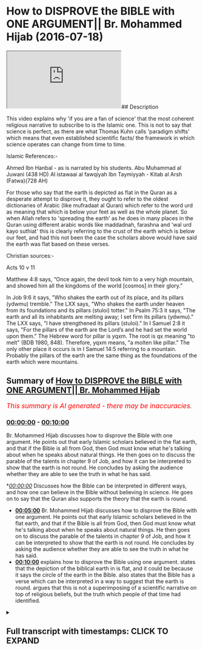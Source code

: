 # How to DISPROVE the BIBLE with ONE ARGUMENT|| Br. Mohammed Hijab (2016-07-18)

<iframe loading='lazy' src='https://www.youtube.com/embed/xQDU-eZ8dYg'></iframe>## Description

This video explains why 'if you are a fan of science' that the most coherent religious narrative to subscribe to is the Islamic one. This is not to say that science is perfect, as there are what Thomas Kuhn calls 'paradigm shifts' which means that even established scientific facts/ the framework in which science operates can change from time to time.

Islamic References:-

Ahmed Ibn Hanbal  - as is narrated by his students. 
 Abu Muhammad al Juwani (438 HD) Al istawaai al fawqiyah 
Ibn Taymiyyah - Kitab al Arsh (Fatwa)(728 AH)

For those who say that the earth is depicted as flat in the Quran as a desperate attempt to disprove it, they ought to refer to the oldest dictionaries of Arabic (like mufradaat al Quran) which refer to the word urd as meaning that which is below your feet as well as the whole planet. So when Allah refers to 'spreading the earth' as he does in many places in the Quran using different arabic words like maddadnah, farashna and 'wal urd kayo suthiat' this is clearly referring to the crust of the earth which is below our feet, and had this not been the case the scholars above would have said the earth was flat based on these verses. 

Christian sources:- 

Acts 10 v 11 

Matthew 4:8 says, “Once again, the devil took him to a very high mountain, and showed him all the kingdoms of the world [cosmos] in their glory.”

In Job 9:6 it says, "Who shakes the earth out of its place, and its pillars (ydwmu) tremble." The LXX says, "Who shakes the earth under heaven from its foundations and its pillars (stuloi) totter." In Psalm 75:3 it says, "The earth and all its inhabitants are melting away; I set firm its pillars (ydwmu)." The LXX says, "I have strengthened its pillars (stuloi)." In I Samuel 2:8 it says, "For the pillars of the earth are the Lord’s and he had set the world upon them." The Hebrew word for pillar is yqxm. The root is qx meaning "to melt" (BDB 1980, 848). Therefore, yqxm means, "a molten like pillar." The only other place it occurs is in I Samuel 14:5 referring to a mountain. Probably the pillars of the earth are the same thing as the foundations of the earth which were mountains.

## Summary of [How to DISPROVE the BIBLE with ONE ARGUMENT|| Br. Mohammed Hijab](https://www.youtube.com/watch?v=xQDU-eZ8dYg)


*<span style="color:red; font-size:125%">This summary is AI generated - there may be inaccuracies</span>. [](/)*

### [00:00:00](https://www.youtube.com/watch?v=xQDU-eZ8dYg&t=0) - [00:10:00](https://www.youtube.com/watch?v=xQDU-eZ8dYg&t=600)

 Br. Mohammed Hijab discusses how to disprove the Bible with one argument. He points out that early Islamic scholars believed in the flat earth, and that if the Bible is all from God, then God must know what he's talking about when he speaks about natural things. He then goes on to discuss the parable of the talents in chapter 9 of Job, and how it can be interpreted to show that the earth is not round. He concludes by asking the audience whether they are able to see the truth in what he has said.

**[00:00:00](https://www.youtube.com/watch?v=xQDU-eZ8dYg&t=0)* Discusses how the Bible can be interpreted in different ways, and how one can believe in the Bible without believing in science. He goes on to say that the Quran also supports the theory that the earth is round.
* **[00:05:00](https://www.youtube.com/watch?v=xQDU-eZ8dYg&t=300)**  Br. Mohammed Hijab discusses how to disprove the Bible with one argument. He points out that early Islamic scholars believed in the flat earth, and that if the Bible is all from God, then God must know what he's talking about when he speaks about natural things. He then goes on to discuss the parable of the talents in chapter 9 of Job, and how it can be interpreted to show that the earth is not round. He concludes by asking the audience whether they are able to see the truth in what he has said.
* **[00:10:00](https://www.youtube.com/watch?v=xQDU-eZ8dYg&t=600)** explains how to disprove the Bible using one argument.  states that the depiction of the biblical earth in is flat, and it could be because it says the circle of the earth in the Bible.  also states that the Bible has a verse which can be interpreted in a way to suggest that the earth is round.  argues that this is not a superimposing of a scientific narrative on top of religious beliefs, but the truth which people of that time had identified.

<details><summary><h2>Full transcript with timestamps: CLICK TO EXPAND</h2></summary>

[0:00:00](https://youtu.be/xQDU-eZ8dYg?t=0) and adidas fee so he also daddy what do  
[0:00:06](https://youtu.be/xQDU-eZ8dYg?t=6) I either would you me I thought that's  
[0:00:12](https://youtu.be/xQDU-eZ8dYg?t=12) just I'd you know I was just saying to  
[0:00:13](https://youtu.be/xQDU-eZ8dYg?t=13) you what should ever get more time  
[0:00:15](https://youtu.be/xQDU-eZ8dYg?t=15) Jackie Chan just your first episode new  
[0:00:21](https://youtu.be/xQDU-eZ8dYg?t=21) car basically was that well will sent  
[0:00:23](https://youtu.be/xQDU-eZ8dYg?t=23) you as I do respect I do respect for you  
[0:00:26](https://youtu.be/xQDU-eZ8dYg?t=26) guys a colorful your Christians and your  
[0:00:28](https://youtu.be/xQDU-eZ8dYg?t=28) literalists and you believe in the Bible  
[0:00:29](https://youtu.be/xQDU-eZ8dYg?t=29) as is and you know why I respect that I  
[0:00:31](https://youtu.be/xQDU-eZ8dYg?t=31) do really respect that because in the  
[0:00:35](https://youtu.be/xQDU-eZ8dYg?t=35) West that we've had this kind of  
[0:00:36](https://youtu.be/xQDU-eZ8dYg?t=36) revolution Enlightenment period and  
[0:00:37](https://youtu.be/xQDU-eZ8dYg?t=37) scientific revolution dust relation all  
[0:00:39](https://youtu.be/xQDU-eZ8dYg?t=39) these different things have led people  
[0:00:42](https://youtu.be/xQDU-eZ8dYg?t=42) to insert interpreting the Bible which  
[0:00:43](https://youtu.be/xQDU-eZ8dYg?t=43) in a way which doesn't fit the classic  
[0:00:45](https://youtu.be/xQDU-eZ8dYg?t=45) works of Jesus which is actually for it  
[0:00:47](https://youtu.be/xQDU-eZ8dYg?t=47) is not in line with you know the the  
[0:00:51](https://youtu.be/xQDU-eZ8dYg?t=51) actual way that people we should  
[0:00:52](https://youtu.be/xQDU-eZ8dYg?t=52) interpret in a pot and the truth can't  
[0:00:54](https://youtu.be/xQDU-eZ8dYg?t=54) change can it so if you believe in the  
[0:00:56](https://youtu.be/xQDU-eZ8dYg?t=56) Bible you believe in the Bible  
[0:00:58](https://youtu.be/xQDU-eZ8dYg?t=58) yeah yeah you believe in it the Bible in  
[0:01:00](https://youtu.be/xQDU-eZ8dYg?t=60) a way which is straightforward the text  
[0:01:04](https://youtu.be/xQDU-eZ8dYg?t=64) speaks for itself  
[0:01:04](https://youtu.be/xQDU-eZ8dYg?t=64) is from God right yeah alright so while  
[0:01:08](https://youtu.be/xQDU-eZ8dYg?t=68) we're speaking Jim about and I hopefully  
[0:01:10](https://youtu.be/xQDU-eZ8dYg?t=70) get you involved I know you're  
[0:01:11](https://youtu.be/xQDU-eZ8dYg?t=71) interesting person to speak to and you  
[0:01:14](https://youtu.be/xQDU-eZ8dYg?t=74) gonna bid like mine a general I like to  
[0:01:15](https://youtu.be/xQDU-eZ8dYg?t=75) bid thank you Sheikh how do you shave me  
[0:01:18](https://youtu.be/xQDU-eZ8dYg?t=78) like this quite nice  
[0:01:22](https://youtu.be/xQDU-eZ8dYg?t=82) seriously we have a lot of the vapors  
[0:01:24](https://youtu.be/xQDU-eZ8dYg?t=84) I'm a discussion person I'm taking one  
[0:01:26](https://youtu.be/xQDU-eZ8dYg?t=86) too I mean Jesus so what we're saying  
[0:01:28](https://youtu.be/xQDU-eZ8dYg?t=88) was really the point I was going to make  
[0:01:31](https://youtu.be/xQDU-eZ8dYg?t=91) was just one way I'm not saying that  
[0:01:33](https://youtu.be/xQDU-eZ8dYg?t=93) science just as a disclaimer as a caveat  
[0:01:35](https://youtu.be/xQDU-eZ8dYg?t=95) I'm not saying that science is the  
[0:01:38](https://youtu.be/xQDU-eZ8dYg?t=98) measuring stick by which influent off' i  
[0:01:41](https://youtu.be/xQDU-eZ8dYg?t=101) whether religion is true or not true it  
[0:01:44](https://youtu.be/xQDU-eZ8dYg?t=104) in an in a complete sense i think that  
[0:01:46](https://youtu.be/xQDU-eZ8dYg?t=106) would be an extreme case and the reason  
[0:01:48](https://youtu.be/xQDU-eZ8dYg?t=108) why that is is because i believe that  
[0:01:50](https://youtu.be/xQDU-eZ8dYg?t=110) science goes true can come here this  
[0:01:52](https://youtu.be/xQDU-eZ8dYg?t=112) guy's my man and i believe that science  
[0:01:57](https://youtu.be/xQDU-eZ8dYg?t=117) can have way what thomas kuhn called you  
[0:01:59](https://youtu.be/xQDU-eZ8dYg?t=119) know Thomas Kuhn is the philosopher of  
[0:02:01](https://youtu.be/xQDU-eZ8dYg?t=121) science he said science can have like  
[0:02:03](https://youtu.be/xQDU-eZ8dYg?t=123) paradigm shifts I've said that I think  
[0:02:06](https://youtu.be/xQDU-eZ8dYg?t=126) that there are some rudimentary facts of  
[0:02:08](https://youtu.be/xQDU-eZ8dYg?t=128) science that we can all agree to and one  
[0:02:11](https://youtu.be/xQDU-eZ8dYg?t=131) of the things that I think is quite  
[0:02:12](https://youtu.be/xQDU-eZ8dYg?t=132) rudimentary is the shape of die would  
[0:02:16](https://youtu.be/xQDU-eZ8dYg?t=136) you agree with me that the shape of the  
[0:02:18](https://youtu.be/xQDU-eZ8dYg?t=138) earth is round  
[0:02:20](https://youtu.be/xQDU-eZ8dYg?t=140) you said to be a drunk are you sad about  
[0:02:23](https://youtu.be/xQDU-eZ8dYg?t=143) yes that's fine because I was asking  
[0:02:28](https://youtu.be/xQDU-eZ8dYg?t=148) this money because I was actually in 2%  
[0:02:32](https://youtu.be/xQDU-eZ8dYg?t=152) air and asked them how old is the  
[0:02:35](https://youtu.be/xQDU-eZ8dYg?t=155) universe they replied by saying six  
[0:02:38](https://youtu.be/xQDU-eZ8dYg?t=158) thousand years old is that correct yeah  
[0:02:40](https://youtu.be/xQDU-eZ8dYg?t=160) you believe the successor I'm not  
[0:02:42](https://youtu.be/xQDU-eZ8dYg?t=162) entirely 100% asylum I will research  
[0:02:45](https://youtu.be/xQDU-eZ8dYg?t=165) everything oh yeah I lost my current  
[0:02:48](https://youtu.be/xQDU-eZ8dYg?t=168) stance which is a bactrim other way  
[0:02:49](https://youtu.be/xQDU-eZ8dYg?t=169) would you do anyone sense like you do  
[0:02:51](https://youtu.be/xQDU-eZ8dYg?t=171) what she goes to school like you need  
[0:02:53](https://youtu.be/xQDU-eZ8dYg?t=173) something yeah I go second I don't go  
[0:02:58](https://youtu.be/xQDU-eZ8dYg?t=178) second to school unless you see that  
[0:03:00](https://youtu.be/xQDU-eZ8dYg?t=180) young yeah yeah asking this ahead kind  
[0:03:04](https://youtu.be/xQDU-eZ8dYg?t=184) of me has for yourself you said that  
[0:03:08](https://youtu.be/xQDU-eZ8dYg?t=188) would you say that be the university  
[0:03:10](https://youtu.be/xQDU-eZ8dYg?t=190) colleges oh maybe I don't know  
[0:03:13](https://youtu.be/xQDU-eZ8dYg?t=193) constantly make this money so that this  
[0:03:16](https://youtu.be/xQDU-eZ8dYg?t=196) wrong person on the Bible that indicates  
[0:03:20](https://youtu.be/xQDU-eZ8dYg?t=200) the fact that the earth is flat if you  
[0:03:25](https://youtu.be/xQDU-eZ8dYg?t=205) look at the book of Job chapter number  
[0:03:27](https://youtu.be/xQDU-eZ8dYg?t=207) nine verse number six it says the  
[0:03:30](https://youtu.be/xQDU-eZ8dYg?t=210) answers only flap way can be shaken out  
[0:03:33](https://youtu.be/xQDU-eZ8dYg?t=213) of this pillage so the earth has pillars  
[0:03:34](https://youtu.be/xQDU-eZ8dYg?t=214) the depiction of the public worth is  
[0:03:36](https://youtu.be/xQDU-eZ8dYg?t=216) that it's flat and it has penis like a  
[0:03:38](https://youtu.be/xQDU-eZ8dYg?t=218) table all right in the book of Matthew  
[0:03:42](https://youtu.be/xQDU-eZ8dYg?t=222) chapter number 8 that's number 4 as you  
[0:03:43](https://youtu.be/xQDU-eZ8dYg?t=223) very well know Jesus was taken to the  
[0:03:46](https://youtu.be/xQDU-eZ8dYg?t=226) higher the top of a very high mountain  
[0:03:48](https://youtu.be/xQDU-eZ8dYg?t=228) and I said that he saw all the kingdoms  
[0:03:50](https://youtu.be/xQDU-eZ8dYg?t=230) of yes  
[0:03:50](https://youtu.be/xQDU-eZ8dYg?t=230) that must be the earth is flat  
[0:03:54](https://youtu.be/xQDU-eZ8dYg?t=234) is there anything yeah because surely on  
[0:03:57](https://youtu.be/xQDU-eZ8dYg?t=237) the other side if you look at for  
[0:03:59](https://youtu.be/xQDU-eZ8dYg?t=239) example at the Book of Psalms chapter on  
[0:04:01](https://youtu.be/xQDU-eZ8dYg?t=241) with a 73 sorry chaps from 75 bus number  
[0:04:05](https://youtu.be/xQDU-eZ8dYg?t=245) three once again talks about the earth  
[0:04:08](https://youtu.be/xQDU-eZ8dYg?t=248) being flat and having pillars well you  
[0:04:10](https://youtu.be/xQDU-eZ8dYg?t=250) look at the book of Acts chapter number  
[0:04:12](https://youtu.be/xQDU-eZ8dYg?t=252) 10 verse number 11 he talks about a big  
[0:04:14](https://youtu.be/xQDU-eZ8dYg?t=254) shoot comin appeal was talking it in a  
[0:04:16](https://youtu.be/xQDU-eZ8dYg?t=256) big sheet comes from the sky and it  
[0:04:18](https://youtu.be/xQDU-eZ8dYg?t=258) covers all four corners of the earth so  
[0:04:20](https://youtu.be/xQDU-eZ8dYg?t=260) it's very clear here that the biblical  
[0:04:21](https://youtu.be/xQDU-eZ8dYg?t=261) depiction of the earth is a flower now  
[0:04:23](https://youtu.be/xQDU-eZ8dYg?t=263) in the Quran it says in Chapter number  
[0:04:25](https://youtu.be/xQDU-eZ8dYg?t=265) 39 verse number five you cope with  
[0:04:28](https://youtu.be/xQDU-eZ8dYg?t=268) Leyland's enough we called on the hala  
[0:04:30](https://youtu.be/xQDU-eZ8dYg?t=270) Lane what's up her Shamsul tamo-guna  
[0:04:32](https://youtu.be/xQDU-eZ8dYg?t=272) edge it in the edge any Muslim map so  
[0:04:35](https://youtu.be/xQDU-eZ8dYg?t=275) the scholars of exegesis of the past  
[0:04:38](https://youtu.be/xQDU-eZ8dYg?t=278) scholars I interpret the pride of the  
[0:04:40](https://youtu.be/xQDU-eZ8dYg?t=280) past they said that this verse makes it  
[0:04:43](https://youtu.be/xQDU-eZ8dYg?t=283) very clear that the earth is going round  
[0:04:45](https://youtu.be/xQDU-eZ8dYg?t=285) is must be round because this was tack  
[0:04:49](https://youtu.be/xQDU-eZ8dYg?t=289) we go will in this verse and therefore a  
[0:04:55](https://youtu.be/xQDU-eZ8dYg?t=295) middle hammer is one of the few died in  
[0:04:57](https://youtu.be/xQDU-eZ8dYg?t=297) 2.1 haben team here's another one who's  
[0:04:59](https://youtu.be/xQDU-eZ8dYg?t=299) accorded mount issue even has it was the  
[0:05:01](https://youtu.be/xQDU-eZ8dYg?t=301) third one adjoining enforcement is  
[0:05:04](https://youtu.be/xQDU-eZ8dYg?t=304) welcome other scholars second that said  
[0:05:05](https://youtu.be/xQDU-eZ8dYg?t=305) before time what a full time that the  
[0:05:08](https://youtu.be/xQDU-eZ8dYg?t=308) earth is round  
[0:05:09](https://youtu.be/xQDU-eZ8dYg?t=309) now I'm not saying that Islamic  
[0:05:11](https://youtu.be/xQDU-eZ8dYg?t=311) literature there's not a scroll out  
[0:05:12](https://youtu.be/xQDU-eZ8dYg?t=312) there that says that the earth is flat  
[0:05:13](https://youtu.be/xQDU-eZ8dYg?t=313) the interpreter on to say that but what  
[0:05:15](https://youtu.be/xQDU-eZ8dYg?t=315) I'm saying is we have in our literature  
[0:05:17](https://youtu.be/xQDU-eZ8dYg?t=317) those early scholars will seem to help  
[0:05:19](https://youtu.be/xQDU-eZ8dYg?t=319) those around and every choice run is  
[0:05:20](https://youtu.be/xQDU-eZ8dYg?t=320) over in the Bible do I have them  
[0:05:23](https://youtu.be/xQDU-eZ8dYg?t=323) so just if you are because you started  
[0:05:26](https://youtu.be/xQDU-eZ8dYg?t=326) off by saying that the office round if  
[0:05:29](https://youtu.be/xQDU-eZ8dYg?t=329) you truly believe that the earth is  
[0:05:31](https://youtu.be/xQDU-eZ8dYg?t=331) round after the Muslim but if you are  
[0:05:35](https://youtu.be/xQDU-eZ8dYg?t=335) sticking to the fact that the earth is  
[0:05:37](https://youtu.be/xQDU-eZ8dYg?t=337) round  
[0:05:37](https://youtu.be/xQDU-eZ8dYg?t=337) yep believe in the scripture that tells  
[0:05:39](https://youtu.be/xQDU-eZ8dYg?t=339) you clearly that the earth is flat and  
[0:05:41](https://youtu.be/xQDU-eZ8dYg?t=341) has pillars and there's no other way of  
[0:05:43](https://youtu.be/xQDU-eZ8dYg?t=343) interpreting this then that will do a  
[0:05:46](https://youtu.be/xQDU-eZ8dYg?t=346) contradiction in the way you apply your  
[0:05:48](https://youtu.be/xQDU-eZ8dYg?t=348) standards that's how you sit how do you  
[0:05:53](https://youtu.be/xQDU-eZ8dYg?t=353) roll this round if you want to read  
[0:05:56](https://youtu.be/xQDU-eZ8dYg?t=356) something out in the scriptures to pipe  
[0:05:58](https://youtu.be/xQDU-eZ8dYg?t=358) in is etc this is a mystery where you  
[0:06:02](https://youtu.be/xQDU-eZ8dYg?t=362) believe in the Bible  
[0:06:03](https://youtu.be/xQDU-eZ8dYg?t=363) I do but the Bible must be all from God  
[0:06:05](https://youtu.be/xQDU-eZ8dYg?t=365) absolutely now but I would have minded  
[0:06:08](https://youtu.be/xQDU-eZ8dYg?t=368) if the Bible is all from God God must  
[0:06:09](https://youtu.be/xQDU-eZ8dYg?t=369) know what he's talking about so if God  
[0:06:12](https://youtu.be/xQDU-eZ8dYg?t=372) knows what he's talking about  
[0:06:13](https://youtu.be/xQDU-eZ8dYg?t=373) then he must when he refers to natural  
[0:06:15](https://youtu.be/xQDU-eZ8dYg?t=375) things he must refer to them in a way  
[0:06:17](https://youtu.be/xQDU-eZ8dYg?t=377) which is accurate if I'm really because  
[0:06:20](https://youtu.be/xQDU-eZ8dYg?t=380) I think the Bible you should know you  
[0:06:22](https://youtu.be/xQDU-eZ8dYg?t=382) saw us in parables so no but so you're  
[0:06:25](https://youtu.be/xQDU-eZ8dYg?t=385) your baby you don't believe the nation  
[0:06:26](https://youtu.be/xQDU-eZ8dYg?t=386) in s and s in there so you don't believe  
[0:06:28](https://youtu.be/xQDU-eZ8dYg?t=388) in literature Sigma so one God talks  
[0:06:30](https://youtu.be/xQDU-eZ8dYg?t=390) about things you're talking about  
[0:06:31](https://youtu.be/xQDU-eZ8dYg?t=391) everything is about it says it's very  
[0:06:35](https://youtu.be/xQDU-eZ8dYg?t=395) common which good just are in peril can  
[0:06:37](https://youtu.be/xQDU-eZ8dYg?t=397) you prove to me that job chapter number  
[0:06:39](https://youtu.be/xQDU-eZ8dYg?t=399) number six  
[0:06:40](https://youtu.be/xQDU-eZ8dYg?t=400) because job  
[0:06:43](https://youtu.be/xQDU-eZ8dYg?t=403) can you get me a buddy please come from  
[0:06:47](https://youtu.be/xQDU-eZ8dYg?t=407) our and without no you are a very high  
[0:06:58](https://youtu.be/xQDU-eZ8dYg?t=418) profile ship interesting person you'll  
[0:07:04](https://youtu.be/xQDU-eZ8dYg?t=424) be able to do this with ease with  
[0:07:05](https://youtu.be/xQDU-eZ8dYg?t=425) consider wheeze 9 chapter 9 verse 6 this  
[0:07:11](https://youtu.be/xQDU-eZ8dYg?t=431) treatment might be going from 9 to 6  
[0:07:13](https://youtu.be/xQDU-eZ8dYg?t=433) then we've got - I'm verse 6 and we went  
[0:07:15](https://youtu.be/xQDU-eZ8dYg?t=435) from one so you can read it something  
[0:07:17](https://youtu.be/xQDU-eZ8dYg?t=437) drawn we go from get it I can't sing  
[0:07:21](https://youtu.be/xQDU-eZ8dYg?t=441) sorry read it from one  
[0:07:27](https://youtu.be/xQDU-eZ8dYg?t=447) without thinking of face I'm sorry  
[0:07:33](https://youtu.be/xQDU-eZ8dYg?t=453) it shakes the earth from its place and  
[0:07:37](https://youtu.be/xQDU-eZ8dYg?t=457) makes its pillars kill me  
[0:07:41](https://youtu.be/xQDU-eZ8dYg?t=461) and see what's sf6 yeah yeah  
[0:07:44](https://youtu.be/xQDU-eZ8dYg?t=464) you may read restaurant okay he speaks  
[0:07:52](https://youtu.be/xQDU-eZ8dYg?t=472) to the song and and it does not show  
[0:07:57](https://youtu.be/xQDU-eZ8dYg?t=477) issues ensues the light of the stars he  
[0:08:02](https://youtu.be/xQDU-eZ8dYg?t=482) alone searches out in heaven and treads  
[0:08:07](https://youtu.be/xQDU-eZ8dYg?t=487) on the waters to see so that their  
[0:08:13](https://youtu.be/xQDU-eZ8dYg?t=493) education the whole world is flat the  
[0:08:15](https://youtu.be/xQDU-eZ8dYg?t=495) first part was it is that bit so you  
[0:08:17](https://youtu.be/xQDU-eZ8dYg?t=497) just took one bit yeah so tell me what  
[0:08:20](https://youtu.be/xQDU-eZ8dYg?t=500) what how will you see that as not the  
[0:08:21](https://youtu.be/xQDU-eZ8dYg?t=501) earth hasn't got Phyllis learning that's  
[0:08:23](https://youtu.be/xQDU-eZ8dYg?t=503) a pollution got it in reading scripture  
[0:08:26](https://youtu.be/xQDU-eZ8dYg?t=506) so chapter 9 verse six off job I'm not  
[0:08:28](https://youtu.be/xQDU-eZ8dYg?t=508) trying to look honestly I like you're a  
[0:08:30](https://youtu.be/xQDU-eZ8dYg?t=510) nice guy I'm not trying to hurt your  
[0:08:32](https://youtu.be/xQDU-eZ8dYg?t=512) feelings  
[0:08:32](https://youtu.be/xQDU-eZ8dYg?t=512) okay not good at working either please  
[0:08:34](https://youtu.be/xQDU-eZ8dYg?t=514) we're seeking the truth the truth sorry  
[0:08:37](https://youtu.be/xQDU-eZ8dYg?t=517) alright it's a parable so I see as you  
[0:08:39](https://youtu.be/xQDU-eZ8dYg?t=519) see the power so you all right then  
[0:08:41](https://youtu.be/xQDU-eZ8dYg?t=521) bring a few donor partners lie on my  
[0:08:42](https://youtu.be/xQDU-eZ8dYg?t=522) mind assembly you're here to help me  
[0:08:43](https://youtu.be/xQDU-eZ8dYg?t=523) understand I don't that's fine you don't  
[0:08:46](https://youtu.be/xQDU-eZ8dYg?t=526) Sunday nine one so your boy do you  
[0:08:48](https://youtu.be/xQDU-eZ8dYg?t=528) understand it enough to say the parable  
[0:08:50](https://youtu.be/xQDU-eZ8dYg?t=530) but go ahead and look at if you want to  
[0:08:52](https://youtu.be/xQDU-eZ8dYg?t=532) look at psalms chapter number  
[0:08:54](https://youtu.be/xQDU-eZ8dYg?t=534) seventy-five Muslim three but now please  
[0:08:56](https://youtu.be/xQDU-eZ8dYg?t=536) Konami movie about is our a professor  
[0:08:58](https://youtu.be/xQDU-eZ8dYg?t=538) yeah and I think dark tell such a sci-fi  
[0:09:03](https://youtu.be/xQDU-eZ8dYg?t=543) plus three which is fine okay yes please  
[0:09:07](https://youtu.be/xQDU-eZ8dYg?t=547) your we're aware of your Bible what do  
[0:09:09](https://youtu.be/xQDU-eZ8dYg?t=549) you want seven five three  
[0:09:14](https://youtu.be/xQDU-eZ8dYg?t=554) by the way guys I just want to say this  
[0:09:16](https://youtu.be/xQDU-eZ8dYg?t=556) that the Quran from the very beginning  
[0:09:20](https://youtu.be/xQDU-eZ8dYg?t=560) when we talk about there being marina  
[0:09:22](https://youtu.be/xQDU-eZ8dYg?t=562) joinery defensible marine 75357 t5 35  
[0:09:32](https://youtu.be/xQDU-eZ8dYg?t=572) will you mean that you eat is just one  
[0:09:34](https://youtu.be/xQDU-eZ8dYg?t=574) word you read over getting from we're  
[0:09:42](https://youtu.be/xQDU-eZ8dYg?t=582) talking sir your swear I'm sorry  
[0:09:44](https://youtu.be/xQDU-eZ8dYg?t=584) and here's a microscope your cow let's  
[0:09:51](https://youtu.be/xQDU-eZ8dYg?t=591) find them very easily when of an older  
[0:09:54](https://youtu.be/xQDU-eZ8dYg?t=594) people quake it is I who spills burn so  
[0:10:01](https://youtu.be/xQDU-eZ8dYg?t=601) and so God holds the pillars of the  
[0:10:03](https://youtu.be/xQDU-eZ8dYg?t=603) earth its pillars Gareth has pillars in  
[0:10:06](https://youtu.be/xQDU-eZ8dYg?t=606) the Bible the earth has pillars in the  
[0:10:09](https://youtu.be/xQDU-eZ8dYg?t=609) Bible Phyllis me you know about you know  
[0:10:10](https://youtu.be/xQDU-eZ8dYg?t=610) a pillar is my friend yes that's right  
[0:10:15](https://youtu.be/xQDU-eZ8dYg?t=615) because the depiction of the biblical  
[0:10:17](https://youtu.be/xQDU-eZ8dYg?t=617) earth is flat it could be because it  
[0:10:21](https://youtu.be/xQDU-eZ8dYg?t=621) says the circle of the earth in the  
[0:10:22](https://youtu.be/xQDU-eZ8dYg?t=622) Bible  
[0:10:23](https://youtu.be/xQDU-eZ8dYg?t=623) it could be a disk but also has pillars  
[0:10:26](https://youtu.be/xQDU-eZ8dYg?t=626) tell me is that correct you think the  
[0:10:30](https://youtu.be/xQDU-eZ8dYg?t=630) Bible flat and has penis is there as  
[0:10:33](https://youtu.be/xQDU-eZ8dYg?t=633) flat as police is that surrounded do you  
[0:10:45](https://youtu.be/xQDU-eZ8dYg?t=645) agree with the Bible would you agree  
[0:10:46](https://youtu.be/xQDU-eZ8dYg?t=646) with the fact that the earth is round  
[0:10:47](https://youtu.be/xQDU-eZ8dYg?t=647) after B which is wrong you're going  
[0:10:50](https://youtu.be/xQDU-eZ8dYg?t=650) about a spill ISM what pillars means  
[0:10:52](https://youtu.be/xQDU-eZ8dYg?t=652) like a table you know a table you've  
[0:10:54](https://youtu.be/xQDU-eZ8dYg?t=654) seen a table before yeah a table is  
[0:10:57](https://youtu.be/xQDU-eZ8dYg?t=657) something which is like this and it has  
[0:11:00](https://youtu.be/xQDU-eZ8dYg?t=660) legs  
[0:11:00](https://youtu.be/xQDU-eZ8dYg?t=660) so villas act as stabilizers right they  
[0:11:05](https://youtu.be/xQDU-eZ8dYg?t=665) work only with flowers it's not powerful  
[0:11:09](https://youtu.be/xQDU-eZ8dYg?t=669) this is more than one verse if it was  
[0:11:11](https://youtu.be/xQDU-eZ8dYg?t=671) one verse we could say it's a parable  
[0:11:12](https://youtu.be/xQDU-eZ8dYg?t=672) but what you tell me what you do the  
[0:11:15](https://youtu.be/xQDU-eZ8dYg?t=675) opposite gives a feeling in the Bible  
[0:11:17](https://youtu.be/xQDU-eZ8dYg?t=677) yeah that's what you believe so Mars is  
[0:11:19](https://youtu.be/xQDU-eZ8dYg?t=679) a pillar nice support buttons if that's  
[0:11:21](https://youtu.be/xQDU-eZ8dYg?t=681) what you look at you believe do you  
[0:11:23](https://youtu.be/xQDU-eZ8dYg?t=683) believe in them I said it opens doors  
[0:11:25](https://youtu.be/xQDU-eZ8dYg?t=685) right so you believe in the climb there  
[0:11:27](https://youtu.be/xQDU-eZ8dYg?t=687) because the for the Quranic scripture of  
[0:11:29](https://youtu.be/xQDU-eZ8dYg?t=689) the three Abrahamic religions are the  
[0:11:31](https://youtu.be/xQDU-eZ8dYg?t=691) only ones as only scripture that has a  
[0:11:34](https://youtu.be/xQDU-eZ8dYg?t=694) verse in the Quran well verse in the  
[0:11:36](https://youtu.be/xQDU-eZ8dYg?t=696) Quran that can be interpreted in a way  
[0:11:37](https://youtu.be/xQDU-eZ8dYg?t=697) to suggest that the earth is round and  
[0:11:39](https://youtu.be/xQDU-eZ8dYg?t=699) the only scripture which has scholars  
[0:11:41](https://youtu.be/xQDU-eZ8dYg?t=701) predating a thousand years ago saying  
[0:11:44](https://youtu.be/xQDU-eZ8dYg?t=704) that the earth is round so it's not as  
[0:11:46](https://youtu.be/xQDU-eZ8dYg?t=706) in superimposing this narrative  
[0:11:48](https://youtu.be/xQDU-eZ8dYg?t=708) scientific narrative  
[0:11:50](https://youtu.be/xQDU-eZ8dYg?t=710) it's the truth which people of that time  
[0:11:52](https://youtu.be/xQDU-eZ8dYg?t=712) had identified the elephant leaders fear  
[0:12:00](https://youtu.be/xQDU-eZ8dYg?t=720) someo so dirty  
[0:12:04](https://youtu.be/xQDU-eZ8dYg?t=724) would you me  
</details>